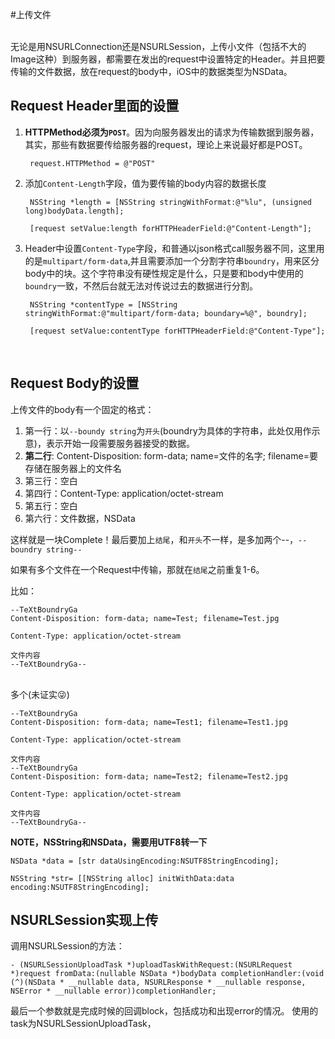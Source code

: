 #上传文件

<br>
无论是用NSURLConnection还是NSURLSession，上传小文件（包括不大的Image这种）到服务器，都需要在发出的request中设置特定的Header。并且把要传输的文件数据，放在request的body中，iOS中的数据类型为NSData。
<br>

Request Header里面的设置
----
1. **HTTPMethod必须为`POST`**。因为向服务器发出的请求为传输数据到服务器，其实，那些有数据要传给服务器的request，理论上来说最好都是POST。

		request.HTTPMethod = @"POST"
	
	
2. 添加`Content-Length`字段，值为要传输的body内容的数据长度

		NSString *length = [NSString stringWithFormat:@"%lu", (unsigned long)bodyData.length];
		
		[request setValue:length forHTTPHeaderField:@"Content-Length"];	
3. Header中设置`Content-Type`字段，和普通以json格式call服务器不同，这里用的是`multipart/form-data`,并且需要添加一个分割字符串`boundry`，用来区分body中的块。这个字符串没有硬性规定是什么，只是要和body中使用的`boundry`一致，不然后台就无法对传说过去的数据进行分割。

		NSString *contentType = [NSString stringWithFormat:@"multipart/form-data; boundary=%@", boundry];
		
		[request setValue:contentType forHTTPHeaderField:@"Content-Type"];
<br>

Request Body的设置
----

上传文件的body有一个固定的格式：

1. 第一行：以`--boundy string`为`开头`(boundry为具体的字符串，此处仅用作示意)，表示开始一段需要服务器接受的数据。
2. **第二行**: Content-Disposition: form-data; name=文件的名字; filename=要存储在服务器上的文件名
3. 第三行：空白
4. 第四行：Content-Type: application/octet-stream
5. 第五行：空白
6. 第六行：文件数据，NSData

这样就是一块Complete！最后要加上`结尾`，和`开头`不一样，是多加两个--，`--boundry string--`

如果有多个文件在一个Request中传输，那就在`结尾`之前重复1-6。

比如：

	--TeXtBoundryGa
	Content-Disposition: form-data; name=Test; filename=Test.jpg
		
	Content-Type: application/octet-stream
		
	文件内容
	--TeXtBoundryGa--

<br>多个(未证实😜)
	
	--TeXtBoundryGa
	Content-Disposition: form-data; name=Test1; filename=Test1.jpg
		
	Content-Type: application/octet-stream
		
	文件内容
	--TeXtBoundryGa
	Content-Disposition: form-data; name=Test2; filename=Test2.jpg
		
	Content-Type: application/octet-stream
		
	文件内容
	--TeXtBoundryGa--
	
**NOTE，NSString和NSData，需要用UTF8转一下**

	NSData *data = [str dataUsingEncoding:NSUTF8StringEncoding]; 

	NSString *str= [[NSString alloc] initWithData:data encoding:NSUTF8StringEncoding];
 

NSURLSession实现上传
----
调用NSURLSession的方法：
 		
	- (NSURLSessionUploadTask *)uploadTaskWithRequest:(NSURLRequest *)request fromData:(nullable NSData *)bodyData completionHandler:(void (^)(NSData * __nullable data, NSURLResponse * __nullable response, NSError * __nullable error))completionHandler;
最后一个参数就是完成时候的回调block，包括成功和出现error的情况。 使用的task为NSURLSessionUploadTask，
